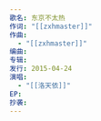```yaml
---
歌名: 东京不太热
作词: "[[zxhmaster]]"
作曲:
  - "[[zxhmaster]]"
编曲: 
专辑: 
发行: 2015-04-24
演唱:
  - "[[洛天依]]"
EP: 
抄袭:
---
```

